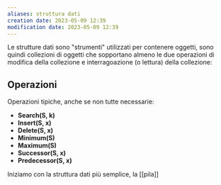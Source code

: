 ```yaml
---
aliases: struttura dati
creation date: 2023-05-09 12:39
modification date: 2023-05-09 12:39
---
```


Le strutture dati sono "strumenti" utilizzati per contenere oggetti, sono quindi collezioni di oggetti che sopportano almeno le due operazioni di modifica della collezione e interragoazione (o lettura) della collezione:


## Operazioni
Operazioni tipiche, anche se non tutte necessarie:

- **Search(S, k)**
- **Insert(S, x)**
- **Delete(S, x)**
- **Minimum(S)**
- **Maximum(S)**
- **Successor(S, x)**
- **Predecessor(S, x)**

Iniziamo con la struttura dati più semplice, la [[pila]]

